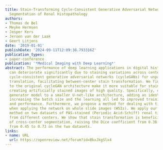 ```yaml
---
title: Stain-Transforming Cycle-Consistent Generative Adversarial Networks for Improved
  Segmentation of Renal Histopathology
authors:
- Thomas de Bel
- Meyke Hermsen
- Jesper Kers
- Jeroen van der Laak
- Geert Litjens
date: '2019-01-01'
publishDate: '2024-09-11T12:09:38.793316Z'
publication_types:
- paper-conference
publication: '*Medical Imaging with Deep Learning*'
abstract: The performance of deep learning applications in digital histopathology
  can deteriorate significantly due to staining variations across centers. We employ
  cycle-consistent generative adversarial networks (cycleGANs) for unpaired image-to-image
  translation, facilitating between-center stain transformation. We find that modifications
  to the original cycleGAN architecture make it more suitable for stain transformation,
  creating artificially stained images of high quality. Specifically, changing the
  generator model to a smaller U-net-like architecture, adding an identity loss term,
  increasing the batch size and the learning all led to improved training stability
  and performance. Furthermore, we propose a method for dealing with tiling artifacts
  when applying the network on whole slide images (WSIs). We apply our stain transformation
  method on two datasets of PAS-stained (Periodic Acid-Schiff) renal tissue sections
  from different centers. We show that stain transformation is beneficial to the performance
  of cross-center segmentation, raising the Dice coefficient from 0.36 to 0.85 and
  from 0.45 to 0.73 on the two datasets.
links:
- name: URL
  url: https://openreview.net/forum?id=BkxJkgSlx4
---
```

